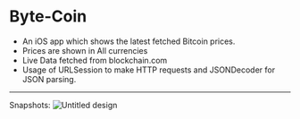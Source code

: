 # Byte-Coin

- An iOS app which shows the latest fetched Bitcoin prices.
- Prices are shown in All currencies
- Live Data fetched from blockchain.com
- Usage of URLSession to make HTTP requests and JSONDecoder for JSON parsing. 
<hr>

Snapshots:
![Untitled design](https://user-images.githubusercontent.com/78532081/161316710-72946bb1-fb6e-4f37-af40-de401995d610.png)
